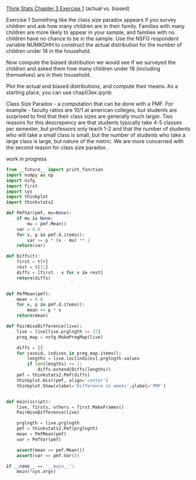 [Think Stats Chapter 3 Exercise 1](http://greenteapress.com/thinkstats2/html/thinkstats2004.html#toc31) (actual vs. biased)

Exercise 1   Something like the class size paradox appears if you survey children and ask how many children are in their family. Families with many children are more likely to appear in your sample, and families with no children have no chance to be in the sample.
Use the NSFG respondent variable NUMKDHH to construct the actual distribution for the number of children under 18 in the household.

Now compute the biased distribution we would see if we surveyed the children and asked them how many children under 18 (including themselves) are in their household.

Plot the actual and biased distributions, and compute their means. As a starting place, you can use chap03ex.ipynb


Class Size Paradox - a computation that can be done with a PMF. For example - faculty ratios are 10/1 at american colleges, but students are surprised to find that their class sizes are generally much larger. Two reasons for this descrepency are that students typically take 4-5 classes per semester, but professors only teach 1-2 and that the number of students who will take a small class is small, but the number of students who take a large class is large, but nature of the metric. We are more concerned with the second reason for class size paradox.

work in progress

``` python
from __future__ import print_function
import numpy as np
import nsfg
import first
import sys
import thinkplot
import thinkstats2

def PmfVar(pmf, mu=None):
	if mu is None:
		mu = pmf.Mean()
	var = 0.0
	for x, p in pmf.d.items():
		var += p * (x - mu) ** 2
	return(var)

def Diffs(t):
	first = t[0]
	rest = t[1:]
	diffs = [first - x for x in rest]
	return(diffs)


def PmfMean(pmf):
	mean = 0.0
	for x, p in pmf.d.items():
		mean += p * x
	return(mean)

def PairWiseDifference(live):
	live = live[live.prglngth >= 37]
	preg_map = nsfg.MakePregMap(live)

	diffs = []
	for caseid, indices in preg_map.items():
		lengths = live.loc[indices].prglngth.values
		if len(lengths) >= 2:
			diffs.extend(Diffs(lengths))
	pmf = thinkstats2.Pmf(diffs)
	thinkplot.Hist(pmf, align='center')
	thinkplot.Show(xlabel='Difference in weeks',ylabel='PMF')


def main(script):
	live, firsts, others = first.MakeFrames()
	PairWiseDifference(live)

	prglngth = live.prglngth
	pmf = thinkstats2.Pmf(prglngth)
	mean = PmfMean(pmf)
	var = PmfVar(pmf)

	assert(mean == pmf.Mean())
	assert(var == pmf.Var())

if __name__ == '__main__':
	main(*sys.argv)				

